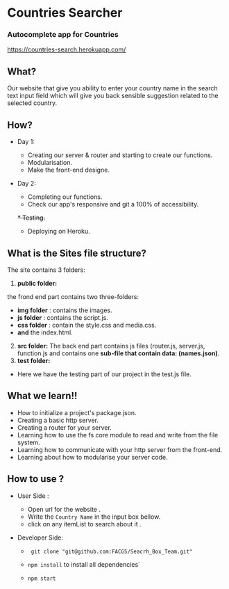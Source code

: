 # Countries Searcher
### Autocomplete app for Countries
https://countries-search.herokuapp.com/


## What?

Our website that give you ability to enter your country name in the search text input field which will give you back sensible suggestion related to the selected country.


## How?

* Day 1:
   *  Creating our server & router and starting to create our functions.
   *  Modularisation.
   * Make the front-end designe.

* Day 2:
  * Completing our functions.
  * Check our app's responsive and git a 100% of accessibility.
  
  ~~* Testing.~~
  * Deploying on Heroku.

## What is the Sites file structure?
  The site contains 3 folders:
  1. **public folder:**

  the frond end part contains two three-folders:
  * **img folder** : contains the images.
  * **js folder** : contains the script.js.
  * **css folder** : contain the style.css and media.css.
  * **and** the index.html.
 2. **src folder:**
   The back end part contains js files (router.js, server.js, function.js
  and contains one **sub-file that contain data: (names.json)**.
   2. **test folder:**
   * Here we have the testing part of our project in the test.js file.

## What we learn!!
 * How to initialize a project's package.json.
  * Creating a basic http server.
  * Creating a router for your server.
  * Learning how to use the fs core module to read and write from the file system.
  * Learning how to communicate with your http server from the front-end.
  * Learning about how to modularise your server code.


## How to use ?
 * User Side :

    * Open url for the website .
    * Write the `Country Name` in the  input box bellow.
    * click on any itemList to search about it .


  * Developer Side:

     * ` git clone "git@github.com:FACG5/Seacrh_Box_Team.git"`

     * `npm install` to install all dependencies`

     * `npm start`   


